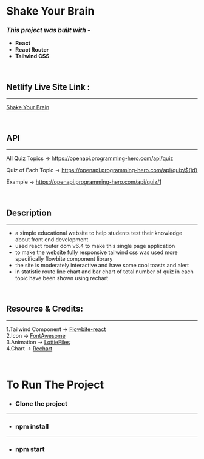 # **Shake Your Brain**

### **_This project was built with -_**

- **React**
- **React Router**
- **Tailwind CSS**

<br>

## **Netlify Live Site Link :**

---

[Shake Your Brain](https://shake-your-brain-k-m-rahman.netlify.app/)

<br>

## **API**

---

All Quiz Topics -> https://openapi.programming-hero.com/api/quiz

Quiz of Each Topic -> https://openapi.programming-hero.com/api/quiz/${id}

Example -> https://openapi.programming-hero.com/api/quiz/1
<br>

<br>

## **Description**

---

- a simple educational website to help students test their knowledge about front end development
- used react router dom v6.4 to make this single page application
- to make the website fully responsive tailwind css was used more specifically flowbite component library
- the site is moderately interactive and have some cool toasts and alert
- in statistic route line chart and bar chart of total number of quiz in each topic have been shown using rechart

<br>

## **Resource & Credits:**

---

1.Tailwind Component -> [Flowbite-react](https://flowbite-react.com/)
<br>
2.Icon -> [FontAwesome](https://fontawesome.com/)
<br>
3.Animation -> [LottieFiles](https://lottiefiles.com/)
<br>
4.Chart -> [Rechart](https://recharts.org/en-US/api)

<br>

# **To Run The Project**

- ### **Clone the project**

---

- ### **npm install**

---

- ### **npm start**
